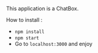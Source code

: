 This application is a ChatBox.

How to install :
 - `npm install`
 - `npm start`
 - Go to `localhost:3000` and enjoy